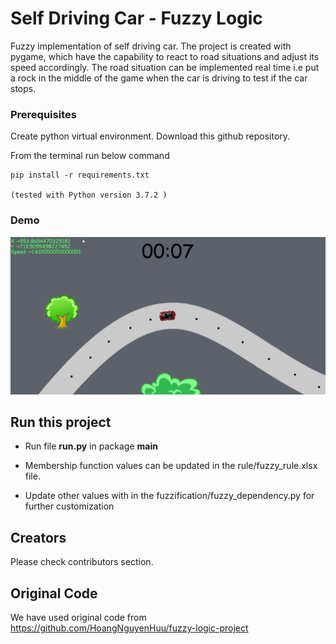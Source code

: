 # Self Driving Car - Fuzzy Logic

Fuzzy implementation of self driving car. The project is created with pygame, which have the capability to react to road situations and adjust its speed accordingly. The road situation can be implemented real time i.e put a rock in the middle of the game when the car is driving to test if the car stops.

### Prerequisites

Create python virtual environment. Download this github repository.

From the terminal run below command

```
pip install -r requirements.txt

(tested with Python version 3.7.2 )
```
### Demo

![Self driving car demo](https://github.com/mohameddhameem/SelfDrivingCar/blob/master/media/Self%20Driving%20Car%20Demo.gif)

## Run this project

- Run file **run.py** in package **main**

- Membership function values can be updated in the rule/fuzzy_rule.xlsx file. 

- Update other values with in the fuzzification/fuzzy_dependency.py for further customization

## Creators
Please check contributors section.



## Original Code
We have used original code from https://github.com/HoangNguyenHuu/fuzzy-logic-project
